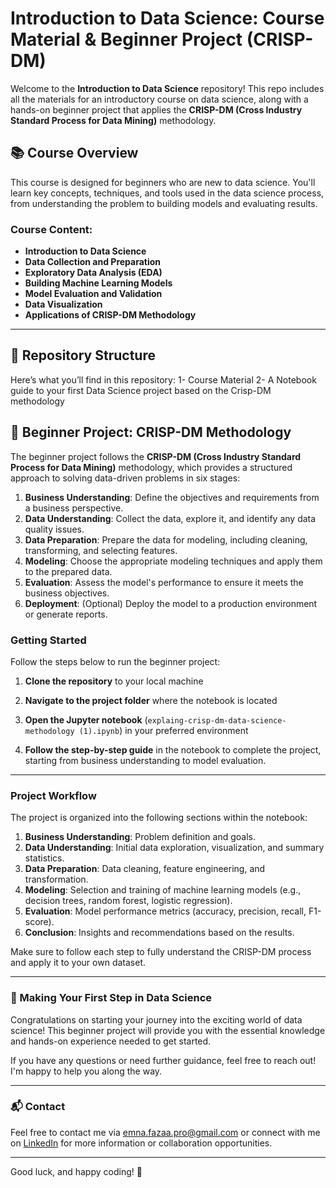 # Introduction to Data Science: Course Material & Beginner Project (CRISP-DM)

Welcome to the **Introduction to Data Science** repository! This repo includes all the materials for an introductory course on data science, along with a hands-on beginner project that applies the **CRISP-DM (Cross Industry Standard Process for Data Mining)** methodology.

## 📚 Course Overview

This course is designed for beginners who are new to data science. You'll learn key concepts, techniques, and tools used in the data science process, from understanding the problem to building models and evaluating results.

### Course Content:
- **Introduction to Data Science**
- **Data Collection and Preparation**
- **Exploratory Data Analysis (EDA)**
- **Building Machine Learning Models**
- **Model Evaluation and Validation**
- **Data Visualization**
- **Applications of CRISP-DM Methodology**

---

## 📂 Repository Structure

Here’s what you’ll find in this repository:
1- Course Material
2- A Notebook guide to your first Data Science project based on the Crisp-DM methodology

## 🚀 Beginner Project: CRISP-DM Methodology

The beginner project follows the **CRISP-DM (Cross Industry Standard Process for Data Mining)** methodology, which provides a structured approach to solving data-driven problems in six stages:

1. **Business Understanding**: Define the objectives and requirements from a business perspective.
2. **Data Understanding**: Collect the data, explore it, and identify any data quality issues.
3. **Data Preparation**: Prepare the data for modeling, including cleaning, transforming, and selecting features.
4. **Modeling**: Choose the appropriate modeling techniques and apply them to the prepared data.
5. **Evaluation**: Assess the model's performance to ensure it meets the business objectives.
6. **Deployment**: (Optional) Deploy the model to a production environment or generate reports.

### Getting Started

Follow the steps below to run the beginner project:

1. **Clone the repository** to your local machine

2. **Navigate to the project folder** where the notebook is located

3. **Open the Jupyter notebook** (`explaing-crisp-dm-data-science-methodology (1).ipynb`) in your preferred environment

4. **Follow the step-by-step guide** in the notebook to complete the project, starting from business understanding to model evaluation.

---

### Project Workflow

The project is organized into the following sections within the notebook:

1. **Business Understanding**: Problem definition and goals.
2. **Data Understanding**: Initial data exploration, visualization, and summary statistics.
3. **Data Preparation**: Data cleaning, feature engineering, and transformation.
4. **Modeling**: Selection and training of machine learning models (e.g., decision trees, random forest, logistic regression).
5. **Evaluation**: Model performance metrics (accuracy, precision, recall, F1-score).
6. **Conclusion**: Insights and recommendations based on the results.

Make sure to follow each step to fully understand the CRISP-DM process and apply it to your own dataset.

---

### 👣 Making Your First Step in Data Science

Congratulations on starting your journey into the exciting world of data science! This beginner project will provide you with the essential knowledge and hands-on experience needed to get started. 

If you have any questions or need further guidance, feel free to reach out! I'm happy to help you along the way. 

---

### 📬 Contact

Feel free to contact me via [emna.fazaa.pro@gmail.com](mailto:emna.fazaa.pro@gmail.com) or connect with me on [LinkedIn]([https://www.linkedin.com/in/yourprofile](https://www.linkedin.com/in/emna-fazaa/)) for more information or collaboration opportunities.

---

Good luck, and happy coding! 🚀

